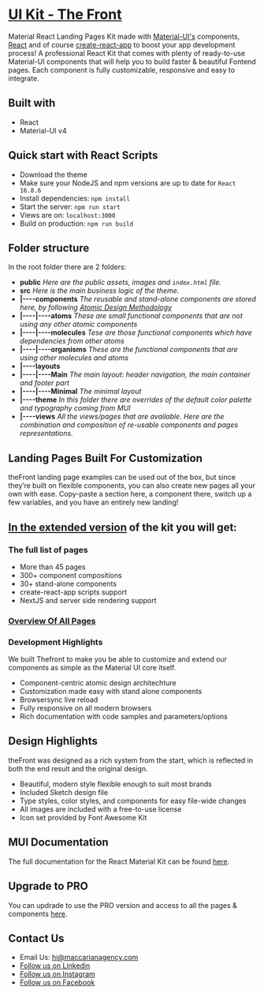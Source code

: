 # [UI Kit - The Front](https://thefront-preview.maccarianagency.com/home)

Material React Landing Pages Kit made with [Material-UI's](https://material-ui.com/?ref=maccarian-agency) components, [React](https://reactjs.org/?ref=maccarian-agency) and of course [create-react-app](https://facebook.github.io/create-react-app/?ref=maccarian-agency) to boost your app development process!
A professional React Kit that comes with plenty of ready-to-use Material-UI components that will help you to build faster & beautiful Fontend pages. Each component is fully customizable, responsive and easy to integrate.

## Built with

- React
- Material-UI v4

## Quick start with React Scripts

- Download the theme
- Make sure your NodeJS and npm versions are up to date for `React 16.8.6`
- Install dependencies: `npm install`
- Start the server: `npm run start`
- Views are on: `localhost:3000`
- Build on production: `npm run build`

## Folder structure

In the root folder there are 2 folders:

- **public** *Here are the public assets, images and `index.html` file.*
- **src** *Here is the main business logic of the theme.*
- **|----components** *The reusable and stand-alone components are stored here, by following [Atomic Design Methodology](https://bradfrost.com/blog/post/atomic-web-design/)*
- **|----|----atoms** *These are small functional components that are not using any other atomic components*
- **|----|----molecules** *Tese are those functional components which have dependencies from other atoms*
- **|----|----organisms** *These are the functional components that are using other molecules and atoms*
- **|----layouts**
- **|----|----Main** *The main layout: header navigation, the main container and footer part*
- **|----|----Minimal** *The minimal layout*
- **|----theme** *In this folder there are overrides of the default color palette and typography coming from MUI*
- **|----views** *All the views/pages that are available. Here are the combination and composition of re-usable components and pages representations.*

## Landing Pages Built For Customization

theFront landing page examples can be used out of the box, but since they’re built on flexible components, you can also create new pages all your own with ease. Copy-paste a section here, a component there, switch up a few variables, and you have an entirely new landing!

## [In the extended version](https://material-ui.com/store/items/the-front-landing-page/) of the kit you will get:

### The full list of pages

- More than 45 pages
- 300+ component compositions
- 30+ stand-alone components
- create-react-app scripts support
- NextJS and server side rendering support

### [Overview Of All Pages](https://thefront.maccarianagency.com)

### Development Highlights

We built Thefront to make you be able to customize and extend our components as simple as the Material UI core itself.

- Component-centric atomic design architechture
- Customization made easy with stand alone components
- Browsersync live reload
- Fully responsive on all modern browsers
- Rich documentation with code samples and parameters/options

## Design Highlights

theFront was designed as a rich system from the start, which is reflected in both the end result and the original design.

- Beautiful, modern style flexible enough to suit most brands
- Included Sketch design file
- Type styles, color styles, and components for easy file-wide changes
- All images are included with a free-to-use license
- Icon set provided by Font Awesome Kit

## MUI Documentation

The full documentation for the React Material Kit can be found [here](https://material-ui.com?ref=maccarian-agency).

## Upgrade to PRO

You can updrade to use the PRO version and access to all the pages & components [here](https://material-ui.com/store/items/the-front-landing-page/).

## Contact Us

- Email Us: hi@maccarianagency.com
- [Follow us on Linkedin](https://www.linkedin.com/company/maccarian)
- [Follow us on Instagram](https://www.instagram.com/maccarian/)
- [Follow us on Facebook](https://facebook.com/maccarian.agency/)
